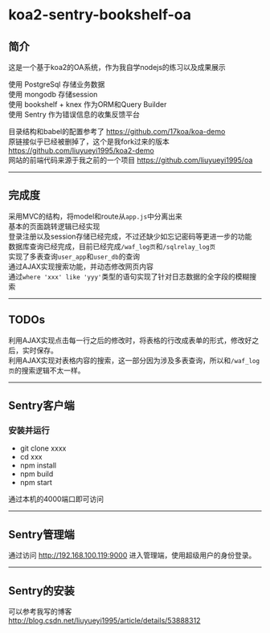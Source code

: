# koa2-sentry-bookshelf-oa  
## 简介
这是一个基于koa2的OA系统，作为我自学nodejs的练习以及成果展示

使用 PostgreSql 存储业务数据   
使用 mongodb 存储session  
使用 bookshelf + knex 作为ORM和Query Builder  
使用 Sentry 作为错误信息的收集反馈平台   
   

目录结构和babel的配置参考了 https://github.com/17koa/koa-demo   
原链接似乎已经被删掉了，这个是我fork过来的版本 https://github.com/liuyueyi1995/koa2-demo    
网站的前端代码来源于我之前的一个项目  https://github.com/liuyueyi1995/oa 

---
## 完成度  
采用MVC的结构，将model和route从`app.js`中分离出来  
基本的页面跳转逻辑已经实现  
登录注册以及session存储已经完成，不过还缺少如忘记密码等更进一步的功能  
数据库查询已经完成，目前已经完成`/waf_log页`和`/sqlrelay_log页`  
实现了多表查询`user_app`和`user_db`的查询  
通过AJAX实现搜索功能，并动态修改网页内容     
通过`where 'xxx' like 'yyy'`类型的语句实现了针对日志数据的全字段的模糊搜索      

--- 
## TODOs  
利用AJAX实现点击每一行之后的修改时，将表格的行改成表单的形式，修改好之后，实时保存。  
利用AJAX实现对表格内容的搜索，这一部分因为涉及多表查询，所以和`/waf_log页`的搜索逻辑不太一样。  

---
## Sentry客户端
### 安装并运行

- git clone xxxx
- cd xxx
- npm install
- npm build
- npm start

通过本机的4000端口即可访问

---
## Sentry管理端  
通过访问 http://192.168.100.119:9000 进入管理端，使用超级用户的身份登录。


---
## Sentry的安装  
可以参考我写的博客 http://blog.csdn.net/liuyueyi1995/article/details/53888312
